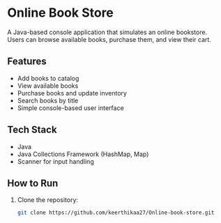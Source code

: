# Online Book Store

A Java-based console application that simulates an online bookstore.  
Users can browse available books, purchase them, and view their cart.

## Features
- Add books to catalog
- View available books
- Purchase books and update inventory
- Search books by title
- Simple console-based user interface

## Tech Stack
- Java
- Java Collections Framework (HashMap, Map)
- Scanner for input handling

## How to Run
1. Clone the repository:
   ```bash
   git clone https://github.com/keerthikaa27/Online-book-store.git
